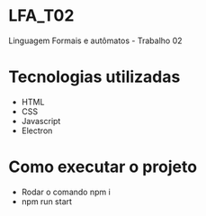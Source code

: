 # LFA_T02
Linguagem Formais e autômatos - Trabalho 02

# Tecnologias utilizadas
- HTML
- CSS
- Javascript
- Electron

# Como executar o projeto
- Rodar o comando npm i
- npm run start